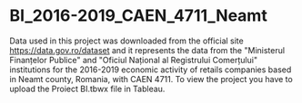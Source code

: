 # BI_2016-2019_CAEN_4711_Neamt
Data used in this project was downloaded from the official site https://data.gov.ro/dataset and it represents the data from the "Ministerul Finanțelor Publice" and "Oficiul Național al Registrului Comerțului" institutions for the 2016-2019 economic activity of retails companies based in Neamt county, Romania, with CAEN 4711. 
To view the project you have to upload the Proiect BI.tbwx file in Tableau.
